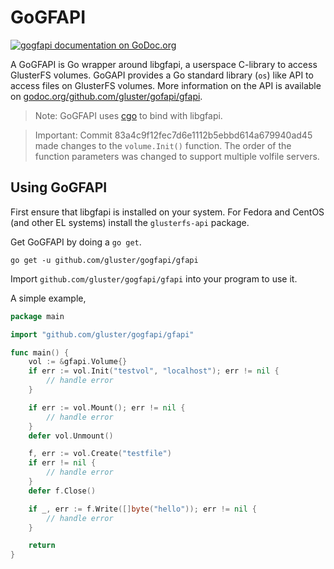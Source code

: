 # GoGFAPI
[![gogfapi documentation on GoDoc.org](https://godoc.org/github.com/gluster/gogfapi/gfapi?status.png)](http://godoc.org/github.com/gluster/gogfapi/gfapi)

A GoGFAPI is Go wrapper around libgfapi, a userspace C-library to access GlusterFS volumes.
GoGAPI provides a Go standard library (`os`) like API to access files on GlusterFS volumes.
More information on the API is available on [godoc.org/github.com/gluster/gofapi/gfapi](https://godoc.org/github.com/gluster/gogfapi/gfapi).

> Note: GoGFAPI uses [cgo](https://golang.org/cmd/cgo/) to bind with libgfapi.

> Important: Commit 83a4c9f12fec7d6e1112b5ebbd614a679940ad45 made changes to the `volume.Init()` function.
> The order of the function parameters was changed to support multiple volfile servers.

## Using GoGFAPI

First ensure that libgfapi is installed on your system. For Fedora and CentOS (and other EL systems) install the `glusterfs-api` package.

Get GoGFAPI by doing a `go get`.
```
go get -u github.com/gluster/gogfapi/gfapi
```

Import `github.com/gluster/gogfapi/gfapi` into your program to use it.

A simple example,
```go
package main

import "github.com/gluster/gogfapi/gfapi"

func main() {
	vol := &gfapi.Volume{}
	if err := vol.Init("testvol", "localhost"); err != nil {
		// handle error
	}

	if err := vol.Mount(); err != nil {
		// handle error
	}
	defer vol.Unmount()

	f, err := vol.Create("testfile")
	if err != nil {
		// handle error
	}
	defer f.Close()

	if _, err := f.Write([]byte("hello")); err != nil {
		// handle error
	}

	return
}
```
